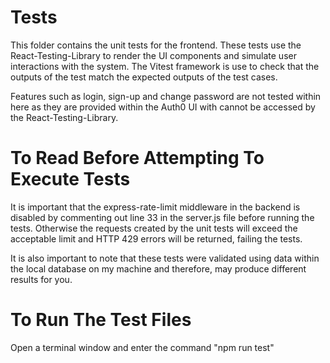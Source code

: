 # Tests

This folder contains the unit tests for the frontend. These tests use the React-Testing-Library to render the UI components and simulate user interactions with the system. The Vitest framework is use to check that the outputs of the test match the expected outputs of the test cases. 

Features such as login, sign-up and change password are not tested within here as they are provided within the Auth0 UI with cannot be accessed by the React-Testing-Library. 

# To Read Before Attempting To Execute Tests

It is important that the express-rate-limit middleware in the backend is disabled by commenting out line 33 in the server.js file before running the tests. Otherwise the requests created by the unit tests will exceed the acceptable limit and HTTP 429 errors will be returned, failing the tests.

It is also important to note that these tests were validated using data within the local database on my machine and therefore, may produce different results for you.

# To Run The Test Files

Open a terminal window and enter the command "npm run test"